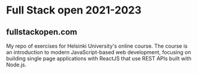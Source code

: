 # Full Stack open 2021-2023

## fullstackopen.com

My repo of exercises for Helsinki University's online course. The course is an introduction to modern JavaScript-based web development, focusing on building single page applications with ReactJS that use REST APIs built with Node.js.
